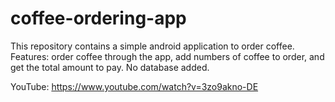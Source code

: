 # coffee-ordering-app
This repository contains a simple android application to order coffee. Features: order coffee through the app, add numbers of coffee to order, and get the total amount to pay. No database added.

YouTube: https://www.youtube.com/watch?v=3zo9akno-DE

